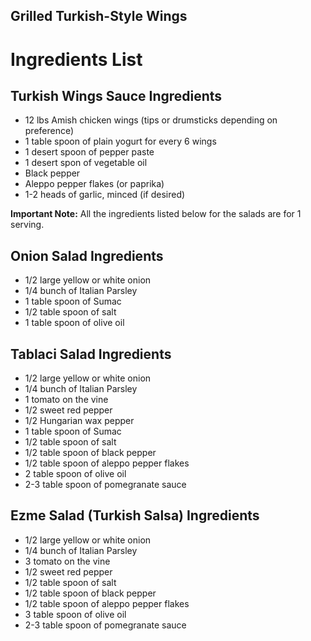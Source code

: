 ## Grilled Turkish-Style Wings

# Ingredients List

## Turkish Wings Sauce Ingredients

* 12 lbs Amish chicken wings (tips or drumsticks depending on preference)
* 1 table spoon of plain yogurt for every 6 wings
* 1 desert spoon of pepper paste
* 1 desert spon of vegetable oil
* Black pepper
* Aleppo pepper flakes (or paprika)
* 1-2 heads of garlic, minced (if desired)

**Important Note:** All the ingredients listed below for the salads are for 1 serving. 

## Onion Salad Ingredients

* 1/2 large yellow or white onion
* 1/4 bunch of Italian Parsley
* 1 table spoon of Sumac
* 1/2 table spoon of salt
* 1 table spoon of olive oil

## Tablaci Salad Ingredients

* 1/2 large yellow or white onion
* 1/4 bunch of Italian Parsley
* 1 tomato on the vine
* 1/2 sweet red pepper
* 1/2 Hungarian wax pepper
* 1 table spoon of Sumac
* 1/2 table spoon of salt
* 1/2 table spoon of black pepper
* 1/2 table spoon of aleppo pepper flakes
* 2 table spoon of olive oil
* 2-3 table spoon of pomegranate sauce
  
## Ezme Salad (Turkish Salsa) Ingredients

* 1/2 large yellow or white onion
* 1/4 bunch of Italian Parsley
* 3 tomato on the vine
* 1/2 sweet red pepper
* 1/2 table spoon of salt
* 1/2 table spoon of black pepper
* 1/2 table spoon of aleppo pepper flakes
* 3 table spoon of olive oil
* 2-3 table spoon of pomegranate sauce